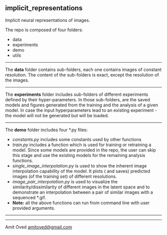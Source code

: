 ## implicit_representations

Implicit neural representations of images.

The repo is composed of four folders:

* data
* experiments
* demo
* utils

***
The **data** folder contains sub-folders, each one contains images of constant resolution. The content of the
sub-folders is exact, except the resolution of the images.
***
The **experiments** folder includes sub-folders of different experiments defined by their hyper-parameters. In those
sub-folders, are the saved models and figures generated from the training and the analysis of a given model. In case the
input hyperparameters lead to an existing experiment - the model will not be generated but will be loaded.
***
The **demo** folder includes four *.py files:
* *constants.py* includes some constants used by other functions
* *train.py* includes a function which is used for training or retraining a model. Since some models are provided in the
  repo, the user can skip this stage and use the existing models for the remaining analysis functions.
* *single_image_interpolation.py* is used to show the inherent image interpolation capability of the model. It plots (
  and saves) predicted images (of the training set) of different resolutions.
* *image_pair_interpolation.py* is used to visualize the similarity/dissimilarity of different images in the latent
  space and to demonstrate an interpolation between a pair of similar images with a sequenced *.gif.
* **Note:** all the above functions can run from command line with user provided arguments.

***
***
Amit Oved
amitoved@gmail.com